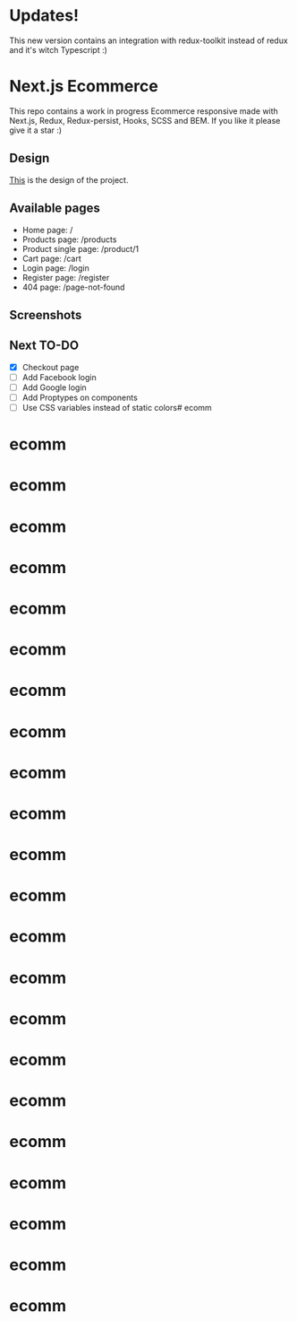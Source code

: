 # Updates!

This new version contains an integration with redux-toolkit instead of redux and it's witch Typescript :)

# Next.js Ecommerce

This repo contains a work in progress Ecommerce responsive made with Next.js, Redux, Redux-persist, Hooks, SCSS and BEM. If you like it please give it a star :)

## Design

[This](https://www.xdguru.com/free-xd-ecommerce-ui-kit-by-iceo/) is the design of the project.

## Available pages

- Home page: /
- Products page: /products
- Product single page: /product/1
- Cart page: /cart
- Login page: /login
- Register page: /register
- 404 page: /page-not-found

## Screenshots

## Next TO-DO

- [x] Checkout page
- [ ] Add Facebook login
- [ ] Add Google login
- [ ] Add Proptypes on components
- [ ] Use CSS variables instead of static colors# ecomm

# ecomm

# ecomm

# ecomm

# ecomm
# ecomm
# ecomm
# ecomm
# ecomm
# ecomm
# ecomm
# ecomm
# ecomm
# ecomm
# ecomm
# ecomm
# ecomm
# ecomm
# ecomm
# ecomm
# ecomm
# ecomm
# ecomm
